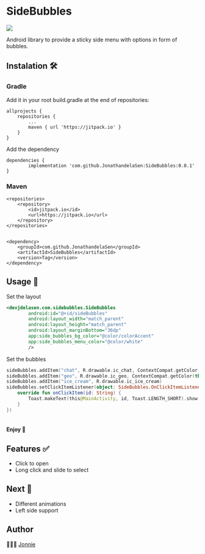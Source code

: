 # SideBubbles

[![](https://jitpack.io/v/JonathandelaSen/SideBubbles.svg)](https://jitpack.io/#JonathandelaSen/SideBubbles)


Android library to provide a sticky side menu with options in form of bubbles.


## Instalation 🛠

### Gradle

Add it in your root build.gradle at the end of repositories:

	allprojects {
		repositories {
			...
			maven { url 'https://jitpack.io' }
		}
	}
  
 
Add the dependency

	dependencies {
	        implementation 'com.github.JonathandelaSen:SideBubbles:0.0.1'
	}
  
  ### Maven
  
  	<repositories>
		<repository>
		    <id>jitpack.io</id>
		    <url>https://jitpack.io</url>
		</repository>
	</repositories>


	<dependency>
	    <groupId>com.github.JonathandelaSen</groupId>
	    <artifactId>SideBubbles</artifactId>
	    <version>Tag</version>
	</dependency>
	

## Usage 📲


Set the layout

```XML
<devjdelasen.com.sidebubbles.SideBubbles
        android:id="@+id/sideBubbles"
        android:layout_width="match_parent"
        android:layout_height="match_parent"
        android:layout_marginBottom="36dp"
        app:side_bubbles_bg_color="@color/colorAccent"
        app:side_bubbles_menu_color="@color/white"
        />
```


Set the bubbles

```kotlin
sideBubbles.addItem("chat", R.drawable.ic_chat, ContextCompat.getColor(this, R.color.colorAccent))
sideBubbles.addItem("geo", R.drawable.ic_geo, ContextCompat.getColor(this, R.color.colorAccent))
sideBubbles.addItem("ice_cream", R.drawable.ic_ice_cream)
sideBubbles.setClickItemListener(object: SideBubbles.OnClickItemListener {
    override fun onClickItem(id: String) {
        Toast.makeText(this@MainActivity, id, Toast.LENGTH_SHORT).show()
    }
})
        
```


#### Enjoy 🎉



## Features ✅

* Click to open
* Long click and slide to select


## Next 🚀
  
* Different animations
* Left side support




## Author
👨🏻‍💻  [Jonnie](https://www.instagram.com/devjdelasen/)
